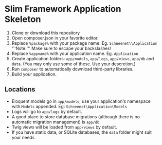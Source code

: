 # Slim Framework Application Skeleton

1. Clone or download this repository
2. Open composer.json in your favorite editor.
3. Replace `%package%` with your package name. Eg. `Schneenet\\Application` '''Note:''' Make sure to escape your backslashes!
4. Replace `%appname%` with your application name. Eg. `Application`
5. Create application folders: `app/models`, `app/logs`, `app/views`, `app/db` and `data`. (You may only use some of these. Use your descretion.)
6. Run `composer` to automatically download third-party libraries.
7. Build your application.

## Locations

- Eloquent models go in `app/models`, use your application's namespace with `Models` appended. Eg: `Schneenet\Application\Models`
- Logs will go to `app/logs` by default.
- A good place to store database migrations (although there is no automatic migration management) is `app/db`.
- Twig views will be loaded from `app/views` by default.
- If you have static data, or SQLite databases, the `data` folder might suit your needs.
